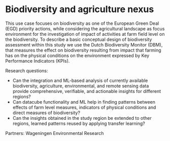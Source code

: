 # Biodiversity and agriculture nexus

This use case focuses on biodiversity as one of the European Green Deal (EGD) priority actions, while considering the agricultural landscape as focus environment for the investigation of impact of activities at farm field level on the biodiversity. To describe a basic conceptual design of biodiversity assessment within this study we use the Dutch Biodiversity Monitor (DBM), that measures the effect on biodiversity resulting from impact that farming has on the physical conditions on the environment expressed by Key Performance Indicators (KPIs).

Research questions:

* Can the integration and ML-based analysis of currently available biodiversity, agriculture, environmental, and remote sensing data provide comprehensive, verifiable, and actionable insights for different regions?
* Can datacube functionality and ML help in finding patterns between effects of farm level measures, indicators of physical conditions and direct measures of biodiversity?
* Can the insights obtained in the study region be extended to other regions, learned patterns reused by applying transfer learning?

Partners: Wageningen Environmental Research
